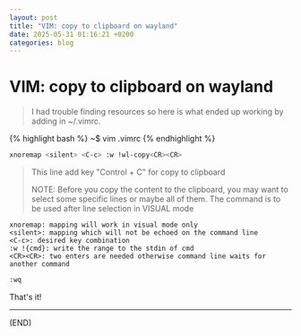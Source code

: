 ```yaml
---
layout: post
title: "VIM: copy to clipboard on wayland"
date: 2025-05-31 01:16:21 +0200
categories: blog
---
```


# VIM: copy to clipboard on wayland
> I had trouble finding resources so here is what ended up working by adding in ~/.vimrc.

{% highlight bash %}
~$ vim .vimrc
{% endhighlight %}

```bash
xnoremap <silent> <C-c> :w !wl-copy<CR><CR>
```
> This line add key "Control + C" for copy to clipboard 
>
> NOTE: Before you copy the content to the clipboard, you may want to select some specific lines or maybe all of them. The command is to be used after line selection in VISUAL mode

```
xnoremap: mapping will work in visual mode only
<silent>: mapping which will not be echoed on the command line
<C-c>: desired key combination
:w !{cmd}: write the range to the stdin of cmd
<CR><CR>: two enters are needed otherwise command line waits for another command
```

```bash
:wq
```

That's it!

---
(END)
